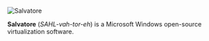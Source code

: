 ![Salvatore](https://github.com/user-attachments/assets/f449310f-6128-4213-83a9-8b2cdfd6d326)

**Salvatore** (*SAHL-vah-tor-eh*) is a Microsoft Windows open-source virtualization software.
